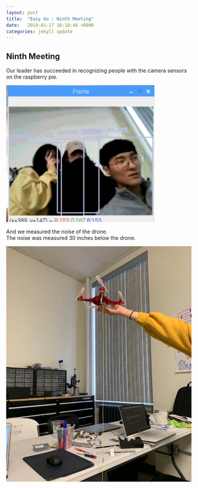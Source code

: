 ```yaml
---
layout: post
title:  "Easy Go : Ninth Meeting"
date:   2019-01-17 16:18:46 +0900
categories: jekyll update
---
```


<p>
<h2>Ninth Meeting</h2>
Our leader has succeeded in recognizing people with the camera sensors on the raspberry pie.
</p>

 <img src="https://raw.githubusercontent.com/leeeeeelee/leeeeeelee.github.io/master/imgs/190117_01.png" width="400" alt="ninth_meeting1.jpg">

<p>And we measured the noise of the drone.<br>
The noise was measured 30 inches below the drone.
</p>
 <img src="https://raw.githubusercontent.com/leeeeeelee/leeeeeelee.github.io/master/imgs/190117_02.jpg" width="500" alt="ninth_meeting1.jpg">


[jekyll-docs]: https://jekyllrb.com/docs/home
[jekyll-gh]: https://github.com/jekyll/jekyll
[jekyll-talk]: https://talk.jekyllrb.com/
